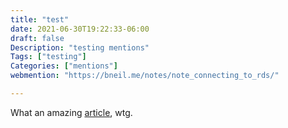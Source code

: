 ```yaml
---
title: "test"
date: 2021-06-30T19:22:33-06:00
draft: false
Description: "testing mentions"
Tags: ["testing"]
Categories: ["mentions"]
webmention: "https://bneil.me/notes/note_connecting_to_rds/"

---
```


What an amazing [article](https://bneil.me/notes/note_connecting_to_rds/), wtg.
